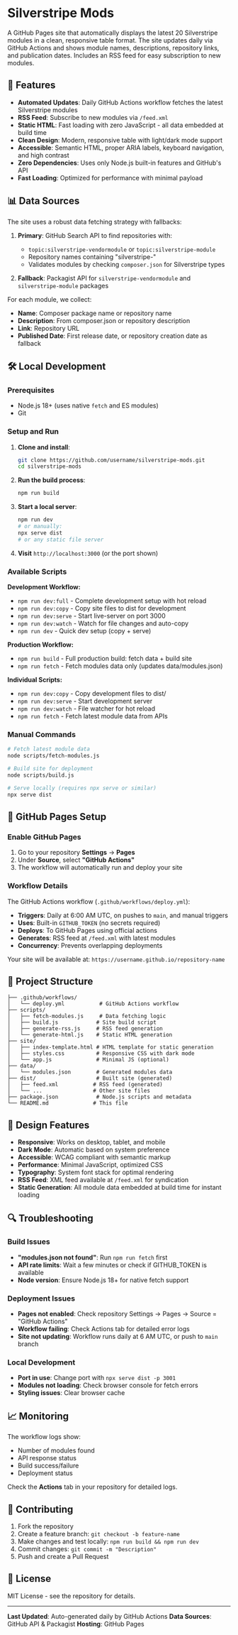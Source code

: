 # Silverstripe Mods

A GitHub Pages site that automatically displays the latest 20 Silverstripe modules in a clean, responsive table format. The site updates daily via GitHub Actions and shows module names, descriptions, repository links, and publication dates. Includes an RSS feed for easy subscription to new modules.

## 🚀 Features

- **Automated Updates**: Daily GitHub Actions workflow fetches the latest Silverstripe modules
- **RSS Feed**: Subscribe to new modules via `/feed.xml`
- **Static HTML**: Fast loading with zero JavaScript - all data embedded at build time
- **Clean Design**: Modern, responsive table with light/dark mode support
- **Accessible**: Semantic HTML, proper ARIA labels, keyboard navigation, and high contrast
- **Zero Dependencies**: Uses only Node.js built-in features and GitHub's API
- **Fast Loading**: Optimized for performance with minimal payload

## 📊 Data Sources

The site uses a robust data fetching strategy with fallbacks:

1. **Primary**: GitHub Search API to find repositories with:
   - `topic:silverstripe-vendormodule` or `topic:silverstripe-module`
   - Repository names containing "silverstripe-"
   - Validates modules by checking `composer.json` for Silverstripe types

2. **Fallback**: Packagist API for `silverstripe-vendormodule` and `silverstripe-module` packages

For each module, we collect:
- **Name**: Composer package name or repository name
- **Description**: From composer.json or repository description
- **Link**: Repository URL
- **Published Date**: First release date, or repository creation date as fallback

## 🛠️ Local Development

### Prerequisites

- Node.js 18+ (uses native `fetch` and ES modules)
- Git

### Setup and Run

1. **Clone and install**:
   ```bash
   git clone https://github.com/username/silverstripe-mods.git
   cd silverstripe-mods
   ```

2. **Run the build process**:
   ```bash
   npm run build
   ```

3. **Start a local server**:
   ```bash
   npm run dev
   # or manually:
   npx serve dist
   # or any static file server
   ```

4. **Visit** `http://localhost:3000` (or the port shown)

### Available Scripts

**Development Workflow:**
- `npm run dev:full` - Complete development setup with hot reload
- `npm run dev:copy` - Copy site files to dist for development
- `npm run dev:serve` - Start live-server on port 3000
- `npm run dev:watch` - Watch for file changes and auto-copy
- `npm run dev` - Quick dev setup (copy + serve)

**Production Workflow:**
- `npm run build` - Full production build: fetch data + build site
- `npm run fetch` - Fetch modules data only (updates data/modules.json)

**Individual Scripts:**
- `npm run dev:copy` - Copy development files to dist/
- `npm run dev:serve` - Start development server
- `npm run dev:watch` - File watcher for hot reload
- `npm run fetch` - Fetch latest module data from APIs

### Manual Commands

```bash
# Fetch latest module data
node scripts/fetch-modules.js

# Build site for deployment
node scripts/build.js

# Serve locally (requires npx serve or similar)
npx serve dist
```

## 🔧 GitHub Pages Setup

### Enable GitHub Pages

1. Go to your repository **Settings** → **Pages**
2. Under **Source**, select **"GitHub Actions"**
3. The workflow will automatically run and deploy your site

### Workflow Details

The GitHub Actions workflow (`.github/workflows/deploy.yml`):

- **Triggers**: Daily at 6:00 AM UTC, on pushes to `main`, and manual triggers
- **Uses**: Built-in `GITHUB_TOKEN` (no secrets required)
- **Deploys**: To GitHub Pages using official actions
- **Generates**: RSS feed at `/feed.xml` with latest modules
- **Concurrency**: Prevents overlapping deployments

Your site will be available at: `https://username.github.io/repository-name`

## 📁 Project Structure

```
├── .github/workflows/
│   └── deploy.yml           # GitHub Actions workflow
├── scripts/
│   ├── fetch-modules.js     # Data fetching logic
│   ├── build.js            # Site build script
│   ├── generate-rss.js     # RSS feed generation
│   └── generate-html.js    # Static HTML generation
├── site/
│   ├── index-template.html # HTML template for static generation
│   ├── styles.css          # Responsive CSS with dark mode
│   └── app.js              # Minimal JS (optional)
├── data/
│   └── modules.json        # Generated modules data
├── dist/                   # Built site (generated)
│   ├── feed.xml           # RSS feed (generated)
│   └── ...                # Other site files
├── package.json            # Node.js scripts and metadata
└── README.md              # This file
```

## 🎨 Design Features

- **Responsive**: Works on desktop, tablet, and mobile
- **Dark Mode**: Automatic based on system preference
- **Accessible**: WCAG compliant with semantic markup
- **Performance**: Minimal JavaScript, optimized CSS
- **Typography**: System font stack for optimal rendering
- **RSS Feed**: XML feed available at `/feed.xml` for syndication
- **Static Generation**: All module data embedded at build time for instant loading

## 🔍 Troubleshooting

### Build Issues

- **"modules.json not found"**: Run `npm run fetch` first
- **API rate limits**: Wait a few minutes or check if GITHUB_TOKEN is available
- **Node version**: Ensure Node.js 18+ for native fetch support

### Deployment Issues

- **Pages not enabled**: Check repository Settings → Pages → Source = "GitHub Actions"
- **Workflow failing**: Check Actions tab for detailed error logs
- **Site not updating**: Workflow runs daily at 6 AM UTC, or push to `main` branch

### Local Development

- **Port in use**: Change port with `npx serve dist -p 3001`
- **Modules not loading**: Check browser console for fetch errors
- **Styling issues**: Clear browser cache

## 📈 Monitoring

The workflow logs show:
- Number of modules found
- API response status
- Build success/failure
- Deployment status

Check the **Actions** tab in your repository for detailed logs.

## 🤝 Contributing

1. Fork the repository
2. Create a feature branch: `git checkout -b feature-name`
3. Make changes and test locally: `npm run build && npm run dev`
4. Commit changes: `git commit -m "Description"`
5. Push and create a Pull Request

## 📄 License

MIT License - see the repository for details.

---

**Last Updated**: Auto-generated daily by GitHub Actions
**Data Sources**: GitHub API & Packagist
**Hosting**: GitHub Pages
